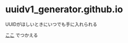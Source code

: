# uuidv1_generator.github.io

UUIDがほしいときにいつでも手に入れられる

[ここ](https://ao9s.github.io/uuidv1_generator.github.io/) でつかえる
